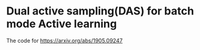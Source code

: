 # Dual active sampling(DAS) for batch mode Active learning
The code for https://arxiv.org/abs/1905.09247
